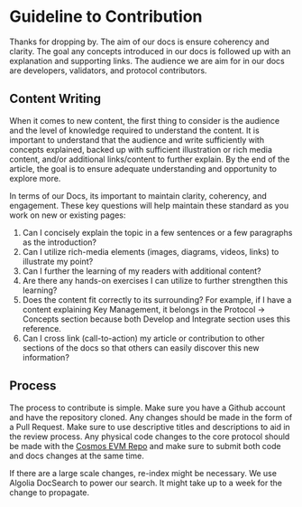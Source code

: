 # Guideline to Contribution

Thanks for dropping by. The aim of our docs is ensure coherency and clarity. The goal any concepts introduced in our
docs is followed up with an explanation and supporting links. The audience we are aim for in our docs are developers,
validators, and protocol contributors.

## Content Writing

When it comes to new content, the first thing to consider is the audience and the level of knowledge required to
understand the content. It is important to understand that the audience and write sufficiently with concepts explained,
backed up with sufficient illustration or rich media content, and/or additional links/content to further explain. By the
end of the article, the goal is to ensure adequate understanding and opportunity to explore more.

In terms of our Docs, its important to maintain clarity, coherency, and engagement. These key questions will help maintain
these standard as you work on new or existing pages:

1. Can I concisely explain the topic in a few sentences or a few paragraphs as the introduction?
2. Can I utilize rich-media elements (images, diagrams, videos, links) to illustrate my point?
3. Can I further the learning of my readers with additional content?
4. Are there any hands-on exercises I can utilize to further strengthen this learning?
5. Does the content fit correctly to its surrounding? For example, if I have a content explaining Key Management, it
belongs in the Protocol -> Concepts section because both Develop and Integrate section uses this reference.
6. Can I cross link (call-to-action) my article or contribution to other sections of the docs so that others can easily
discover this new information?

## Process

The process to contribute is simple. Make sure you have a Github account and have the repository cloned. Any changes should
be made in the form of a Pull Request. Make sure to use descriptive titles and descriptions to aid in the review process.
Any physical code changes to the core protocol should be made with the [Cosmos EVM Repo](https://github.com/cosmos/evm/)
and make sure to submit both code and docs changes at the same time.

If there are a large scale changes, re-index might be necessary. We use Algolia DocSearch to power our search. It might
take up to a week for the change to propagate.
